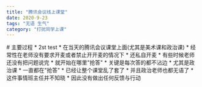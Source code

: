 ```yaml
---
title: "腾讯会议线上课堂"
date: 2020-9-23
tags: "无语 生气"
category: "打扰同学上课"
---
```

<head>
<script language="JavaScript">
  var password="";
  password=prompt('请输入密码 (本网站需输入密码才可进入):','')
  if (password != 'mima')   
  {alert("密码不正确,无法进入本站!!");    
  window.opener=null; window.close();}  // 密码不正确就关闭
  //-->
</script>
</head>
# 主要过程
* 2st test
* 在当天的腾讯会议课堂上面(尤其是美术课和政治课)
* 经常性在老师没有要求开麦或者禁止开开麦的情况下
* 还私自开麦
* 有些时候老师还没有把问题说完
* 就开始在哪里"抢答"
* 关键是每次答的都不沾边
* 尤其是政治课
* 一直都在"抢答"
* 已经让整个课堂乱了套了
* 并且政治老师也都无语了
* 这件事情班主任并不知晓
* 因此没有做出任何反馈与行动
